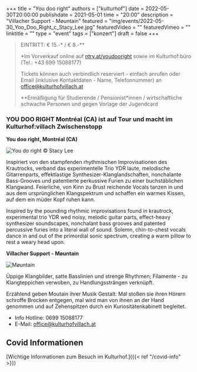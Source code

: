 +++
title = "You doo right"
authors = ["kulturhof"]
date = 2022-05-30T20:00:00
publishdate = 2021-05-01
time = "20:00"
description = "Villacher Support - Møuntain"
featured = "img/events/2022-05-30_Yoo_Doo_Right_c_Stacy_Lee.jpg"
featuredVideo = ""
featuredVimeo = ""
linktitle = ""
type = "event"
tags = ["konzert"]
draft = false
+++

>
> EINTRITT: € 15.-\* / € 8.-\**
>
> \*Im Vorverkauf online auf [ntry.at/youdooright](https://ntry.at/youdooright) sowie im Kulturhof:büro (Tel.: +43 699 15088177)
>
>Tickets können auch verbindlich reserviert - einfach anrufen oder Email (inklusive Kontaktdaten - Name, Telefonnummer) an office@kulturhofvillach.at
> 
> \*\*Ermäßigung für Studierende / Pensionist\*innen / wirtschaftliche schwache Personen und gegen Vorlage der Jugendcard


### YOU DOO RIGHT Montréal (CA) ist auf Tour und macht im Kulturhof:villach Zwischenstopp

**You doo right, Montréal (CA)**
 
![You do right](/img/events/2022-05-30_Yoo_Doo_Right_c_Stacy_Lee.jpg)
 © Stacy Lee

Inspiriert von den stampfenden rhythmischen Improvisationen des Krautrocks, verband das experimentelle Trio YDR laute, melodische Gitarrenparts, effektlastige Synthesizer-Klanglandschaften, nonchalante Bass-Grooves und patentierte perkussive Furien zu einer buchstäblichen Klangwand. Feierliche, von Kinn zu Brust reichende Vocals tanzen in und aus dem ursprünglichen Klangspektrum und schaffen ein warmes Kissen, auf dem ein müder Kopf ruhen kann.

Inspired by the pounding rhythmic improvisations found in krautrock, experimental trio YDR wed noisy, melodic guitar parts, effect-heavy synthesizer soundscapes, nonchalant bass grooves and patented percussive furies into a literal wall of sound. Solemn, chin-to-chest vocals dance in and out of the primordial sonic spectrum, creating a warm pillow to rest a weary head upon.
 

**Villacher Support - Møuntain**
 
![Møuntain](/img/events/2022-05-30_Møuntain.jpg)

Üppige Klangbilder, satte Basslinien und strenge Rhythmen; Filamente - zu Klangteppichen verwoben, zu Handlungssträngen verknüpft. 

Erzählend geben Moutain ihrer Musik Gestalt: Mal stoßen sie ihren Hörern schroffe Brocken entgegen, mal wird man von ihnen an der Hand genommen und auf Zehenspitzen durch ein Kuriositätenkabinett begleitet. 




- Info Hotline: 0699 15088177 
- E-Mail: office@kulturhofvillach.at

## Covid Informationen

[Wichtige Informationen zum Besuch im Kulturhof.]({{< ref "/covid-info" >}})
